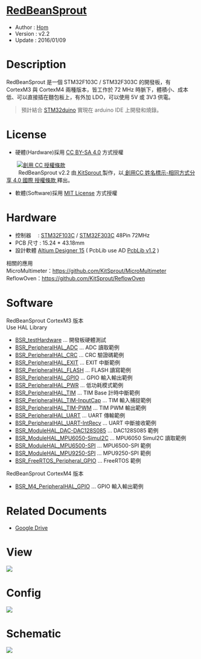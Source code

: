 [RedBeanSprout](https://github.com/KitSprout/RedBeanSprout)
========
* Author  : [Hom](https://github.com/Hom-Wang)
* Version : v2.2
* Update  : 2016/01/09

Description
========
RedBeanSprout 是一個 STM32F103C / STM32F303C 的開發板，有 CortexM3 與 CortexM4 兩種版本，皆工作於 72 MHz 時脈下，體積小、成本低、可以直接插在麵包板上，有外加 LDO，可以使用 5V 或 3V3 供電。

 > 預計結合 [STM32duino](https://github.com/rogerclarkmelbourne/Arduino_STM32) 實現在 arduino IDE 上開發和燒錄。

License
========
* 硬體(Hardware)採用 [CC BY-SA 4.0](http://creativecommons.org/licenses/by-sa/4.0/deed.zh_TW) 方式授權 
  
　　<a rel="license" href="http://creativecommons.org/licenses/by-sa/4.0/deed.zh_TW"><img alt="創用 CC 授權條款" style="border-width:0" src="http://i.creativecommons.org/l/by-sa/3.0/tw/80x15.png" /></a>  
　　<span xmlns:dct="http://purl.org/dc/terms/" property="dct:title"> RedBeanSprout v2.2 </span>由<a xmlns:cc="http://creativecommons.org/ns#" href="https://github.com/KitSprout" property="cc:attributionName" rel="cc:attributionURL"> KitSprout </a>製作，以<a rel="license" href="http://creativecommons.org/licenses/by-sa/4.0/deed.zh_TW"> 創用CC 姓名標示-相同方式分享 4.0 國際 授權條款 </a>釋出。  


* 軟體(Software)採用 [MIT License](http://opensource.org/licenses/MIT) 方式授權  

Hardware
========
* 控制器　 : [STM32F103C](http://www.st.com/web/catalog/mmc/FM141/SC1169/SS1031/LN1565/PF189782) / [STM32F303C](http://www.st.com/web/catalog/mmc/FM141/SC1169/SS1576/LN1531/PF253449) 48Pin 72MHz
* PCB 尺寸 : 15.24 * 43.18mm
* 設計軟體 [Altium Designer 15](http://www.altium.com/en/products/altium-designer) ( PcbLib use AD [PcbLib v1.2](https://github.com/KitSprout/AltiumDesigner_PcbLibrary/releases/tag/v1.2) )  
  
相關的應用  
MicroMultimeter：https://github.com/KitSprout/MicroMultimeter  
ReflowOven：https://github.com/KitSprout/ReflowOven  

Software
========
RedBeanSprout CortexM3 版本  
Use HAL Library  
* [BSR_testHardware](https://github.com/KitSprout/RedBeanSprout/tree/master/Software/BSR_testHardware) ... 開發板硬體測試
* [BSR_PeripheralHAL_ADC](https://github.com/KitSprout/RedBeanSprout/tree/master/Software/BSR_PeripheralHAL_ADC) ... ADC 讀取範例
* [BSR_PeripheralHAL_CRC](https://github.com/KitSprout/RedBeanSprout/tree/master/Software/BSR_PeripheralHAL_CRC) ... CRC 驗證碼範例
* [BSR_PeripheralHAL_EXIT](https://github.com/KitSprout/RedBeanSprout/tree/master/Software/BSR_PeripheralHAL_EXIT) ... EXIT 中斷範例
* [BSR_PeripheralHAL_FLASH](https://github.com/KitSprout/RedBeanSprout/tree/master/Software/BSR_PeripheralHAL_FLASH) ... FLASH 讀寫範例
* [BSR_PeripheralHAL_GPIO](https://github.com/KitSprout/RedBeanSprout/tree/master/Software/BSR_PeripheralHAL_GPIO) ... GPIO 輸入輸出範例
* [BSR_PeripheralHAL_PWR](https://github.com/KitSprout/RedBeanSprout/tree/master/Software/BSR_PeripheralHAL_PWR) ... 低功耗模式範例
* [BSR_PeripheralHAL_TIM](https://github.com/KitSprout/RedBeanSprout/tree/master/Software/BSR_PeripheralHAL_TIM) ... TIM Base 計時中斷範例
* [BSR_PeripheralHAL_TIM-InputCap](https://github.com/KitSprout/RedBeanSprout/tree/master/Software/BSR_PeripheralHAL_TIM-InputCap) ... TIM 輸入捕捉範例
* [BSR_PeripheralHAL_TIM-PWM](https://github.com/KitSprout/RedBeanSprout/tree/master/Software/BSR_PeripheralHAL_TIM-PWM) ... TIM PWM 輸出範例
* [BSR_PeripheralHAL_UART](https://github.com/KitSprout/RedBeanSprout/tree/master/Software/BSR_PeripheralHAL_UART) ... UART 傳輸範例
* [BSR_PeripheralHAL_UART-IntRecv](https://github.com/KitSprout/RedBeanSprout/tree/master/Software/BSR_PeripheralHAL_UART-IntRecv) ... UART 中斷接收範例
* [BSR_ModuleHAL_DAC-DAC128S085](https://github.com/KitSprout/RedBeanSprout/tree/master/Software/BSR_ModuleHAL_DAC128S085) ... DAC128S085 範例
* [BSR_ModuleHAL_MPU6050-SimuI2C](https://github.com/KitSprout/RedBeanSprout/tree/master/Software/BSR_ModuleHAL_MPU6050-SimuI2C) ... MPU6050 SimuI2C 讀取範例
* [BSR_ModuleHAL_MPU6500-SPI](https://github.com/KitSprout/RedBeanSprout/tree/master/Software/BSR_ModuleHAL_MPU6500-SPI) ... MPU6500-SPI 範例
* [BSR_ModuleHAL_MPU9250-SPI](https://github.com/KitSprout/RedBeanSprout/tree/master/Software/BSR_ModuleHAL_MPU9250-SPI) ... MPU9250-SPI 範例
* [BSR_FreeRTOS_Peripheral_GPIO](https://github.com/KitSprout/RedBeanSprout/tree/master/Software/BSR_FreeRTOS_Peripheral_GPIO) ... FreeRTOS 範例
  
RedBeanSprout CortexM4 版本  
* [BSR_M4_PeripheralHAL_GPIO](https://github.com/KitSprout/RedBeanSprout/tree/master/SoftwareM4/BSR4_PeripheralHAL_GPIO) ... GPIO 輸入輸出範例

Related Documents
========
* [Google Drive](http://goo.gl/fQwBCc)

View
========
<img src="https://lh6.googleusercontent.com/-J5awKviGcxs/VRBtkeZY8uI/AAAAAAAAL_M/XQagI8r_zH4/s1200/DSC_2731.jpg" />

Config
========
<img src="https://lh3.googleusercontent.com/-dYO0WGnJa1w/VQ5zEcizwII/AAAAAAAAL9o/bA5z3fE46Jw/s1600/Config_v2.2.png" />

Schematic
========
<img src="https://lh5.googleusercontent.com/-m0ccQtZ--AM/VQcaIvHzk0I/AAAAAAAAL10/y6l9HnhyKic/s1600/Sch_RedBeanSprout_v2.2.png" />

